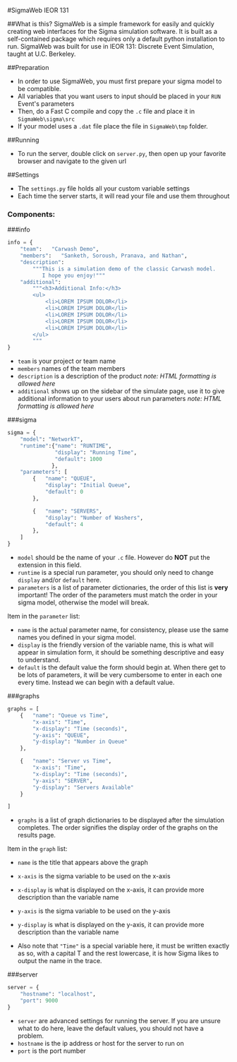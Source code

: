 #SigmaWeb IEOR 131

##What is this?
SigmaWeb is a simple framework for easily and quickly creating web interfaces for the Sigma simulation software. 
It is built as a self-contained package which requires only a default python installation to run. 
SigmaWeb was built for use in IEOR 131: Discrete Event Simulation, taught at U.C. Berkeley.

##Preparation
- In order to use SigmaWeb, you must first prepare your sigma model to be compatible.
- All variables that you want users to input should be placed in your `RUN` Event's parameters
- Then, do a Fast C compile and copy the `.c` file and place it in `SigmaWeb\sigma\src`
- If your model uses a `.dat` file place the file in `SigmaWeb\tmp` folder.

##Running
- To run the server, double click on `server.py`, then open up your favorite browser and navigate to the given url

##Settings
- The `settings.py` file holds all your custom variable settings
- Each time the server starts, it will read your file and use them throughout

### Components:
###info
```python
info = {
    "team":   "Carwash Demo",
    "members":   "Sanketh, Soroush, Pranava, and Nathan",
    "description":  
        """This is a simulation demo of the classic Carwash model. 
           I hope you enjoy!"""
    "additional":
        """<h3>Additional Info:</h3>
        <ul>
            <li>LOREM IPSUM DOLOR</li>
            <li>LOREM IPSUM DOLOR</li>
            <li>LOREM IPSUM DOLOR</li>
            <li>LOREM IPSUM DOLOR</li>
            <li>LOREM IPSUM DOLOR</li>
        </ul>
        """
}
```
- `team` is your project or team name
- `members` names of the team members
- `description` is a description of the product _note: HTML formatting is allowed here_
- `additional` shows up on the sidebar of the simulate page, use it to give additional information to your users about run parameters _note: HTML formatting is allowed here_

###sigma
```python
sigma = {
    "model": "NetworkT",    
    "runtime":{"name": "RUNTIME",
               "display": "Running Time",
               "default": 1000
              },
    "parameters": [
        {   "name": "QUEUE",
            "display": "Initial Queue",
            "default": 0
        },

        {   "name": "SERVERS",
            "display": "Number of Washers",
            "default": 4
        },
    ]
}
```
- `model` should be the name of your `.c` file. However do **NOT** put the extension in this field.
- `runtime` is a special run parameter, you should only need to change `display` and/or `default` here.
- `parameters` is a list of parameter dictionaries, the order of this list is **very** important! The order of the parameters must match the order in your sigma model, otherwise the model will break.

Item in the `parameter` list:
- `name` is the actual parameter name, for consistency, please use the same names you defined in your sigma model.
- `display` is the friendly version of the variable name, this is what will appear in simulation form, it should be something descriptive and easy to understand.
- `default` is the default value the form should begin at. When there get to be lots of parameters, it will be very cumbersome to enter in each one every time. Instead we can begin with a default value.

###graphs
```python
graphs = [
    {   "name": "Queue vs Time",
        "x-axis": "Time",
        "x-display": "Time (seconds)",
        "y-axis": "QUEUE",
        "y-display": "Number in Queue"
    },

    {   "name": "Server vs Time",
        "x-axis": "Time",
        "x-display": "Time (seconds)",
        "y-axis": "SERVER",
        "y-display": "Servers Available"
    }

]
```
- `graphs` is a list of graph dictionaries to be displayed after the simulation completes. The order signifies the display order of the graphs on the results page.

Item in the `graph` list:
- `name` is the title that appears above the graph
- `x-axis` is the sigma variable to be used on the x-axis
- `x-display` is what is displayed on the x-axis, it can provide more description than the variable name
- `y-axis` is the sigma variable to be used on the y-axis
- `y-display` is what is displayed on the y-axis, it can provide more description than the variable name

- Also note that `"Time"` is a special variable here, it must be written exactly as so, with a capital T and the rest lowercase, it is how Sigma likes to output the name in the trace. 

###server
```python
server = {
    "hostname": "localhost",
    "port": 9000
}
```

- `server` are advanced settings for running the server. If you are unsure what to do here, leave the default values, you should not have a problem.
- `hostname` is the ip address or host for the server to run on
- `port` is the port number
